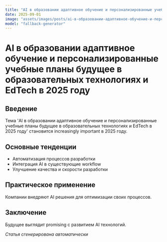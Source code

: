 ```yaml
---
title: "AI в образовании адаптивное обучение и персонализированные учебные планы будущее в образовательных технологиях и EdTech в 2025 году"
date: 2025-09-01
image: "assets/images/posts/ai-в-образовании-адаптивное-обучение-и-персонализированные-учебные-планы-будущее-в-образовательных-технологиях-и-edtech-в-2025-году.png"
model: "fallback-generator"
---
```

# AI в образовании адаптивное обучение и персонализированные учебные планы будущее в образовательных технологиях и EdTech в 2025 году

## Введение
Тема 'AI в образовании адаптивное обучение и персонализированные учебные планы будущее в образовательных технологиях и EdTech в 2025 году' становится increasingly important в 2025 году.

## Основные тенденции
- Автоматизация процессов разработки
- Интеграция AI в существующие workflow
- Улучшение качества и скорости разработки

## Практическое применение
Компании внедряют AI решения для оптимизации своих процессов.

## Заключение
Будущее выглядит promising с развитием AI технологий.

*Статья сгенерирована автоматически*
